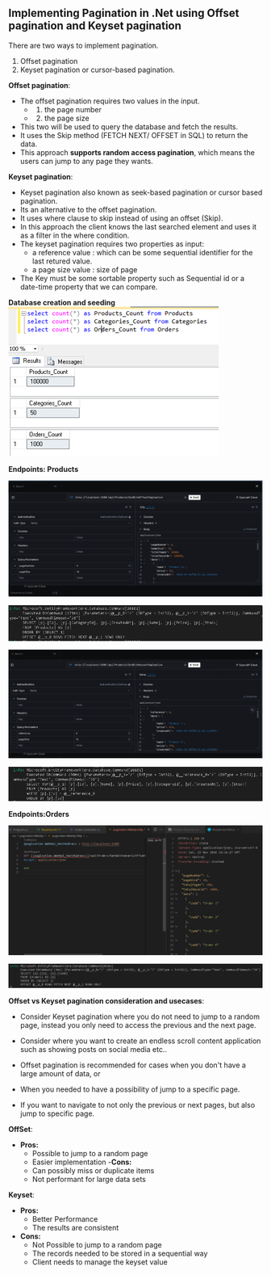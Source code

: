## Implementing Pagination in .Net using Offset pagination and Keyset pagination

There are two ways to implement pagination.
1. Offset pagination
2. Keyset pagination or cursor-based pagination.

**Offset pagination**:
- The offset pagination requires two values in the input.
  - 1. the page number
  - 2. the page size
- This two will be used to query the database and fetch the results.
- It uses the Skip method (FETCH NEXT/ OFFSET in SQL) to return the data.
- This approach **supports random access pagination**, which means the users can jump to any page they wants. 

**Keyset pagination**:
- Keyset pagination also known as seek-based pagination or cursor based pagination.
- Its an alternative to the offset pagination.
- It uses where clause to skip instead of using an offset (Skip).
- In this approach the client knows the last searched element and uses it as a filter in the where condition.
- The keyset pagination requires two properties as input:
  - a reference value : which can be some sequential identifier for the last retured value.
  - a page size value : size of page
- The Key must be some sortable property such as Sequential id or a date-time property that we can compare. 

**Database creation and seeding**
![alt text](images/image.png)

**Endpoints: Products**

![alt text](images/image-1.png)

![alt text](images/image-4.png)

![alt text](images/image-2.png)

![alt text](images/image-3.png)

**Endpoints:Orders**

![alt text](images/image-6.png)

![alt text](images/image-5.png)


**Offset vs Keyset pagination consideration and usecases**:
- Consider Keyset pagination where you do not need to jump to a random page, instead you only need to access the previous and the next page.
- Consider where you want to create an endless scroll content application such as showing posts on social media etc..
 

- Offset pagination is recommended for cases when you don't have a large amount of data, or
- When you needed to have a possibility of jump to a specific page.
- If you want to navigate to not only the previous or next pages, but also jump to specific page.

**OffSet**:
  - **Pros:**
    - Possible to jump to a random page
    - Easier implementation
  -**Cons:**
    - Can possibly miss or duplicate items
    - Not performant for large data sets

**Keyset**:
  - **Pros:**
    - Better Performance
    - The results are consistent
  - **Cons:**
    - Not Possible to jump to a random page
    - The records needed to be stored in a sequential way
    - Client needs to manage the keyset value